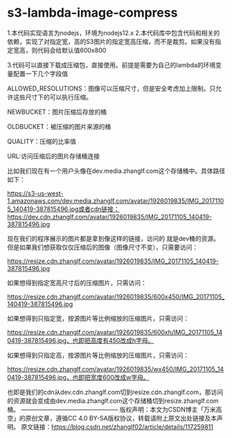 # s3-lambda-image-compress
1.本代码实现语言为nodejs，环境为nodejs12.x
2.本代码库中包含代码和相关的依赖，实现了对指定宽，高的S3图片的指定宽高压缩，而不是裁剪。如果没有指定宽高，则代码会给默认值600x800

3.代码可以直接下载成压缩包，直接使用。前提是需要为自己的lambda的环境变量配置一下几个字段值

ALLOWED_RESOLUTIONS：图像可以压缩尺寸，但是安全考虑加上限制。只允许这些尺寸下的可以执行压缩。

NEWBUCKET：图片压缩后存放的桶

OLDBUCKET：被压缩的图片来源的桶

QUALITY：压缩的比率值

URL:访问压缩后的图片存储桶连接

比如我们现在有一个用户头像在dev.media.zhanglf.com这个存储桶中。具体路径如下：

https://s3-us-west-1.amazonaws.com/dev.media.zhanglf.com/avatar/1926019835/IMG_20171105_140419-387815496.jpg或者cdn链接：
https://dev.cdn.zhanglf.com/avatar/1926019835/IMG_20171105_140419-387815496.jpg

现在我们的程序展示的图片都是拿到像这样的链接，访问的 就是dev桶的资源。但是如果我们想获取仅仅压缩后的图像（图像尺寸不变），只需要访问：

https://resize.cdn.zhanglf.com/avatar/1926019835/IMG_20171105_140419-387815496.jpg

如果想得到指定宽高尺寸后的压缩图片，只需访问：

https://resize.cdn.zhanglf.com/avatar/1926019835/600x450/IMG_20171105_140419-387815496.jpg

如果想得到只指定宽，按源图片等比例缩放的压缩图片，只需访问：

https://resize.cdn.zhanglf.com/avatar/1926019835/600xh/IMG_20171105_140419-387815496.jpg，也即把高度有450改成h字母。

如果想得到只指定高，按源图片等比例缩放的压缩图片，只需访问：

https://resize.cdn.zhanglf.com/avatar/1926019835/wx450/IMG_20171105_140419-387815496.jpg，也即把宽度600改成w字母。

也即是我们的cdn从dev.cdn.zhanglf.com切到resize.cdn.zhanglf.com，那访问的资源就会变成由dev.media.zhanglf.com这个存储桶切到resize.zhanglf.com桶。
————————————————
版权声明：本文为CSDN博主「万米高空」的原创文章，遵循CC 4.0 BY-SA版权协议，转载请附上原文出处链接及本声明。
原文链接：https://blog.csdn.net/zhanglf02/article/details/117259811
